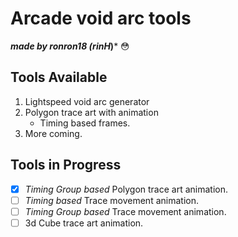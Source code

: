 # Arcade void arc tools
***made by ronron18 (rinH*)*** :flushed:

## Tools Available
1. Lightspeed void arc generator
2. Polygon trace art with animation
   - Timing based frames.
3. More coming.

## Tools in Progress
- [x] *Timing Group based* Polygon trace art animation.
- [ ] *Timing based* Trace movement animation.
- [ ] *Timing Group based* Trace movement animation.
- [ ] 3d Cube trace art animation.
